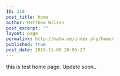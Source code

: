 ```yaml
---
ID: 118
post_title: home
author: Matthew Wilson
post_excerpt: ""
layout: page
permalink: http://matw.me/index.php/home/
published: true
post_date: 2018-11-09 20:05:27
---
```

this is test home page.
Update soon..